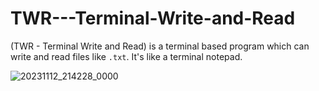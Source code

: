 # TWR---Terminal-Write-and-Read
(TWR - Terminal Write and Read) is a terminal based program which can write and read files like `.txt`. It's like a terminal notepad.

![20231112_214228_0000](https://github.com/Nabir14/TWR---Terminal-Write-and-Read/assets/82253045/12b1ec8f-6865-4284-a4d8-216a3eb633f9)
